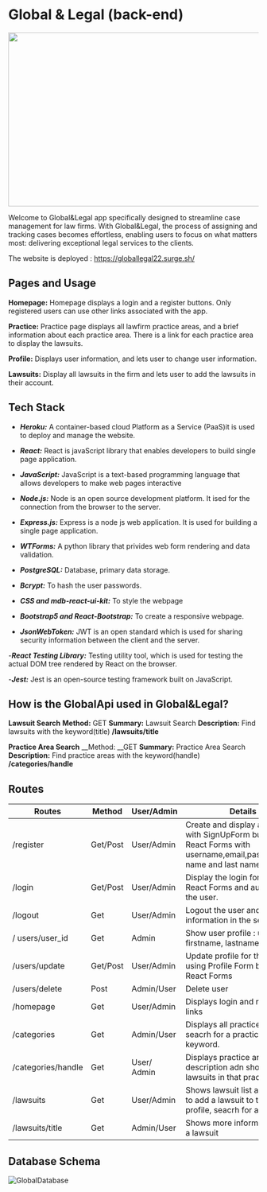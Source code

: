 
# Global & Legal (back-end)
<p align = "center">
<img src = "https://azbigmedia.com/wp-content/uploads/2021/01/legal-industry-trends-technology.jpg" width="550" height="350"/>
</p>

Welcome to Global&Legal app specifically designed to streamline case management for law firms. With Global&Legal, the process of assigning and tracking cases becomes effortless, enabling users to focus on what matters most: delivering exceptional legal services to the clients.

The website is deployed : https://globallegal22.surge.sh/

## Pages and Usage
**Homepage:** Homepage displays a login and a register buttons. Only registered users can use other links associated with the app.

**Practice:** Practice page displays all lawfirm practice areas, and a brief information about each practice area. There is a link for each practice area to display the lawsuits. 

**Profile:** Displays user information, and lets user to change user information.

**Lawsuits:** Display all lawsuits in the firm and lets user to add the lawsuits in their account.

## Tech Stack
- ***Heroku:*** A container-based cloud Platform as a Service (PaaS)it is used to deploy and manage the website.

- ***React:*** React is javaScript library that enables developers to build single page application.

- ***JavaScript:*** JavaScript is a text-based programming language that allows developers to make web pages interactive

- ***Node.js:*** Node is an open source development platform. It ised for the connection from the browser to the server.

- ***Express.js:*** Express is a node js web application. It is used for building a single page application.

- ***WTForms:*** A python library that privides web form rendering and data validation.

- ***PostgreSQL:*** Database, primary data storage.

- ***Bcrypt:*** To hash the user passwords. 

- ***CSS and mdb-react-ui-kit:*** To style the webpage

- ***Bootstrap5 and React-Bootstrap:*** To create a responsive webpage.

- ***JsonWebToken:*** JWT is an open standard which is used for sharing security information between the client and the server.

-***React Testing Library:*** Testing utility tool, which is used for testing the actual DOM tree rendered by React on the browser.

-***Jest:*** Jest is an open-source testing framework built on JavaScript.


## How is the GlobalApi used in Global&Legal?
**Lawsuit Search**
__Method:__ GET
__Summary:__ Lawsuit Search
__Description:__ Find lawsuits with the keyword(title)
__/lawsuits/title__

**Practice Area Search**
__Method: __GET
__Summary:__ Practice Area Search
__Description:__ Find practice areas with the keyword(handle)
__/categories/handle__

                     
##  Routes 
|     Routes     |  Method  |  User/Admin  |          Details             |
|----------------|----------|------------------|------------------------------|
|    /register     |Get/Post |      User/Admin        | Create and display a new user with SignUpForm built by React Forms with username,email,password,first name and last name.|
|    /login      | Get/Post |      User/Admin       | Display the login form built by React Forms and authenticate the user.|
|    /logout     | Get      | User/Admin     | Logout the user and clear any information in the session|
|/ users/user_id| Get     | Admin     |Show user profile : username, firstname, lastname, email|
|/users/update   |Get/Post  |User/Admin |Update profile for the user by using Profile Form built in React Forms|
|/users/delete|   Post    |Admin/User|Delete user|
|/homepage    |Get   |User/Admin     |Displays login and register links|
|/categories    |Get  |Admin/User |Displays all practice areas and seacrh for a practice area by keyword.|
|/categories/handle |Get| User/ Admin | Displays practice area description adn shows the lawsuits in that practice area.|
|/lawsuits |Get|User/Admin |Shows lawsuit list and let user to add a lawsuit to their profile, seacrh for a lawsuit|
|/lawsuits/title| Get| Admin/User |Shows more information about a lawsuit|


## Database Schema

![GlobalDatabase](https://user-images.githubusercontent.com/88174651/188004693-d007d1c3-7a8d-4834-907e-7b142c90b57e.png)





